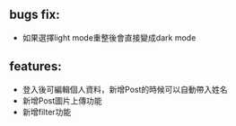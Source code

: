 ## bugs fix:
* 如果選擇light mode重整後會直接變成dark mode

## features:
* 登入後可編輯個人資料，新增Post的時候可以自動帶入姓名
* 新增Post圖片上傳功能
* 新增filter功能